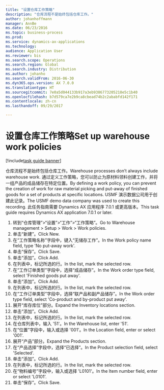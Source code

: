 ```yaml
--- 
title: "设置仓库工作策略"
description: "仓库流程不是始终包括仓库工作。"
author: johanhoffmann
manager: AnnBe
ms.date: 06/23/2016
ms.topic: business-process
ms.prod: 
ms.service: dynamics-ax-applications
ms.technology: 
audience: Application User
ms.reviewer: bis
ms.search.scope: Operations
ms.search.region: Global
ms.search.industry: Distribution
ms.author: johanho
ms.search.validFrom: 2016-06-30
ms.dyn365.ops.version: AX 7.0.0
ms.translationtype: HT
ms.sourcegitcommit: 7e0a5d044133b917a3eb9386773205218e5c1b40
ms.openlocfilehash: b7d579ca7e2b9ca8cbead74b2c2ababfd142f171
ms.contentlocale: zh-cn
ms.lasthandoff: 09/29/2017

---
```

# <a name="set-up-warehouse-work-policies"></a><span data-ttu-id="6e26c-103">设置仓库工作策略</span><span class="sxs-lookup"><span data-stu-id="6e26c-103">Set up warehouse work policies</span></span> 

[!include[task guide banner](../../includes/task-guide-banner.md)]

<span data-ttu-id="6e26c-104">仓库流程不是始终包括仓库工作。</span><span class="sxs-lookup"><span data-stu-id="6e26c-104">Warehouse processes don’t always include warehouse work.</span></span> <span data-ttu-id="6e26c-105">通过定义工作策略，您可以防止为原材料领料创建工作，并将一组产品的成品储存在特定位置。</span><span class="sxs-lookup"><span data-stu-id="6e26c-105">By defining a work policy, you can prevent the creation of work for raw material picking and put-away of finished goods for a set of products at specific locations.</span></span> <span data-ttu-id="6e26c-106">USMF 演示数据公司用于创建此记录。</span><span class="sxs-lookup"><span data-stu-id="6e26c-106">The USMF demo data company was used to create this recording.</span></span> <span data-ttu-id="6e26c-107">此任务指南需要 Dynamics AX 应用程序 7.0.1 或更高版本。</span><span class="sxs-lookup"><span data-stu-id="6e26c-107">This task guide requires Dynamics AX application 7.0.1 or later.</span></span>

1. <span data-ttu-id="6e26c-108">转到“仓库管理”>“设置”>“工作”>“工作策略”。</span><span class="sxs-lookup"><span data-stu-id="6e26c-108">Go to Warehouse management > Setup > Work > Work policies.</span></span>
2. <span data-ttu-id="6e26c-109">单击“新建”。</span><span class="sxs-lookup"><span data-stu-id="6e26c-109">Click New.</span></span>
3. <span data-ttu-id="6e26c-110">在“工作策略名称”字段中，键入“无储存工作”。</span><span class="sxs-lookup"><span data-stu-id="6e26c-110">In the Work policy name field, type 'No put-away work'.</span></span>
4. <span data-ttu-id="6e26c-111">单击“保存”。</span><span class="sxs-lookup"><span data-stu-id="6e26c-111">Click Save.</span></span>
5. <span data-ttu-id="6e26c-112">单击“添加”。</span><span class="sxs-lookup"><span data-stu-id="6e26c-112">Click Add.</span></span>
6. <span data-ttu-id="6e26c-113">在列表中，标记所选的行。</span><span class="sxs-lookup"><span data-stu-id="6e26c-113">In the list, mark the selected row.</span></span>
7. <span data-ttu-id="6e26c-114">在“工作订单类型”字段中，选择“成品储存”。</span><span class="sxs-lookup"><span data-stu-id="6e26c-114">In the Work order type field, select 'Finished goods put away'.</span></span>
8. <span data-ttu-id="6e26c-115">单击“添加”。</span><span class="sxs-lookup"><span data-stu-id="6e26c-115">Click Add.</span></span>
9. <span data-ttu-id="6e26c-116">在列表中，标记所选的行。</span><span class="sxs-lookup"><span data-stu-id="6e26c-116">In the list, mark the selected row.</span></span>
10. <span data-ttu-id="6e26c-117">在“工作订单类型”字段中，选择“联产品和副产品储存”。</span><span class="sxs-lookup"><span data-stu-id="6e26c-117">In the Work order type field, select 'Co-product and by-product put away'.</span></span>
11. <span data-ttu-id="6e26c-118">展开“库存库位”部分。</span><span class="sxs-lookup"><span data-stu-id="6e26c-118">Expand the Inventory locations section.</span></span>
12. <span data-ttu-id="6e26c-119">单击“添加”。</span><span class="sxs-lookup"><span data-stu-id="6e26c-119">Click Add.</span></span>
13. <span data-ttu-id="6e26c-120">在列表中，标记所选的行。</span><span class="sxs-lookup"><span data-stu-id="6e26c-120">In the list, mark the selected row.</span></span>
14. <span data-ttu-id="6e26c-121">在仓库列表中，输入 '51'。</span><span class="sxs-lookup"><span data-stu-id="6e26c-121">In the Warehouse list, enter '51'.</span></span>
15. <span data-ttu-id="6e26c-122">在“位置”字段中，输入或选择 '001'。</span><span class="sxs-lookup"><span data-stu-id="6e26c-122">In the Location field, enter or select '001'.</span></span>
16. <span data-ttu-id="6e26c-123">展开“产品”部分。</span><span class="sxs-lookup"><span data-stu-id="6e26c-123">Expand the Products section.</span></span>
17. <span data-ttu-id="6e26c-124">在“产品选择”字段中，选择“已选择”。</span><span class="sxs-lookup"><span data-stu-id="6e26c-124">In the Product selection field, select 'Selected'.</span></span>
18. <span data-ttu-id="6e26c-125">单击“添加”。</span><span class="sxs-lookup"><span data-stu-id="6e26c-125">Click Add.</span></span>
19. <span data-ttu-id="6e26c-126">在列表中，标记所选的行。</span><span class="sxs-lookup"><span data-stu-id="6e26c-126">In the list, mark the selected row.</span></span>
20. <span data-ttu-id="6e26c-127">在“物料编号”字段中，输入或选择 'L0101'。</span><span class="sxs-lookup"><span data-stu-id="6e26c-127">In the Item number field, enter or select 'L0101'.</span></span>
21. <span data-ttu-id="6e26c-128">单击“保存”。</span><span class="sxs-lookup"><span data-stu-id="6e26c-128">Click Save.</span></span>


